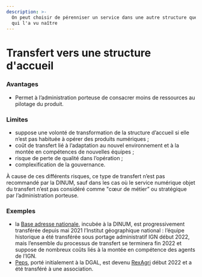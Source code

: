 ```yaml
---
description: >-
  On peut choisir de pérenniser un service dans une autre structure que celle
  qui l'a vu naître
---
```


# Transfert vers une structure d'accueil

### **Avantages**

* Permet à l’administration porteuse de consacrer moins de ressources au pilotage du produit.

### Limites

* suppose une volonté de transformation de la structure d’accueil si elle n’est pas habituée à opérer des produits numériques ;
* coût de transfert lié à l’adaptation au nouvel environnement et à la montée en compétences de nouvelles équipes ;
* risque de perte de qualité dans l’opération ;
* complexification de la gouvernance.

À cause de ces différents risques, ce type de transfert n’est pas recommandé par la DINUM, sauf dans les cas où le service numérique objet du transfert n’est pas considéré comme "cœur de métier” ou stratégique par l’administration porteuse.

### Exemples

* la [Base adresse nationale](http://adresse.data.gouv.fr), incubée à la DINUM, est progressivement transférée depuis mai 2021 l’Institut géographique national : l’équipe historique a été transférée sous portage administratif IGN début 2022, mais l’ensemble du processus de transfert se terminera fin 2022 et suppose de nombreux coûts liés à la montée en compétence des agents de l’IGN.
* [Peps](https://www.peps.beta.gouv.fr), porté initialement à la DGAL, est devenu [RexAgri](https://rex-agri.agroecologie.org) début 2022 et a été transféré à une association.
